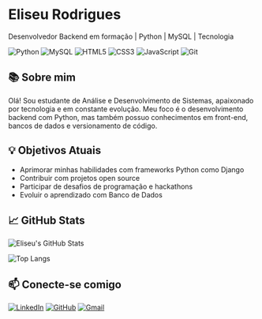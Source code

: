 # Eliseu Rodrigues

Desenvolvedor Backend em formação | Python | MySQL | Tecnologia

![Python](https://img.shields.io/badge/python-3670A0?style=for-the-badge&logo=python&logoColor=ffdd54)
![MySQL](https://img.shields.io/badge/MySQL-00000F?style=for-the-badge&logo=mysql&logoColor=white)
![HTML5](https://img.shields.io/badge/HTML5-E34F26?style=for-the-badge&logo=html5&logoColor=white)
![CSS3](https://img.shields.io/badge/CSS3-1572B6?style=for-the-badge&logo=css3&logoColor=white)
![JavaScript](https://img.shields.io/badge/JavaScript-F7DF1E?style=for-the-badge&logo=javascript&logoColor=black)
![Git](https://img.shields.io/badge/GIT-E44C30?style=for-the-badge&logo=git&logoColor=white)

## 📚 Sobre mim

Olá! Sou estudante de Análise e Desenvolvimento de Sistemas, apaixonado por tecnologia e em constante evolução. Meu foco é o desenvolvimento backend com Python, mas também possuo conhecimentos em front-end, bancos de dados e versionamento de código.

## 💡 Objetivos Atuais

- Aprimorar minhas habilidades com frameworks Python como Django  
- Contribuir com projetos open source  
- Participar de desafios de programação e hackathons
- Evoluir o aprendizado com Banco de Dados


## 📈 GitHub Stats

![Eliseu's GitHub Stats](https://github-readme-stats.vercel.app/api?username=Zeuzinn&show_icons=true&theme=tokyonight&border_radius=10&hide_title=true)

![Top Langs](https://github-readme-stats-git-masterrstaa-rickstaa.vercel.app/api/top-langs/?username=Zeuzinn&layout=compact&bg_color=000&border_color=30A3DC&title_color=E94D5F&text_color=FFF)


## 📫 Conecte-se comigo

[![LinkedIn](https://img.shields.io/badge/LinkedIn-0077B5?style=for-the-badge&logo=linkedin&logoColor=white)](https://www.linkedin.com/in/eliseu-rodrigues-zeuz70nn/)
[![GitHub](https://img.shields.io/badge/GitHub-100000?style=for-the-badge&logo=github&logoColor=white)](https://github.com/Zeuzinn)
[![Gmail](https://img.shields.io/badge/Gmail-333333?style=for-the-badge&logo=gmail&logoColor=red)](mailto:lzeu.dev@gmail.com)
